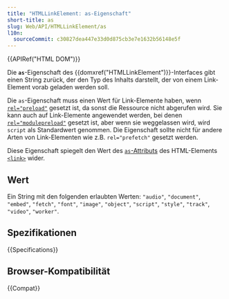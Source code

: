 ```yaml
---
title: "HTMLLinkElement: as-Eigenschaft"
short-title: as
slug: Web/API/HTMLLinkElement/as
l10n:
  sourceCommit: c30827dea447e33d0d875cb3e7e1632b56148e5f
---
```


{{APIRef("HTML DOM")}}

Die **`as`**-Eigenschaft des {{domxref("HTMLLinkElement")}}-Interfaces gibt einen String zurück, der den Typ des Inhalts darstellt, der von einem Link-Element vorab geladen werden soll.

Die `as`-Eigenschaft muss einen Wert für Link-Elemente haben, wenn [`rel="preload"`](/de/docs/Web/HTML/Attributes/rel/preload) gesetzt ist, da sonst die Ressource nicht abgerufen wird.
Sie kann auch auf Link-Elemente angewendet werden, bei denen [`rel="modulepreload"`](/de/docs/Web/HTML/Attributes/rel/preload) gesetzt ist, aber wenn sie weggelassen wird, wird `script` als Standardwert genommen.
Die Eigenschaft sollte nicht für andere Arten von Link-Elementen wie z.B. `rel="prefetch"` gesetzt werden.

Diese Eigenschaft spiegelt den Wert des [`as`-Attributs](/de/docs/Web/HTML/Element/link#as) des HTML-Elements [`<link>`](/de/docs/Web/HTML/Element/link) wider.

## Wert

Ein String mit den folgenden erlaubten Werten: `"audio"`, `"document"`, `"embed"`, `"fetch"`, `"font"`, `"image"`, `"object"`, `"script"`, `"style"`, `"track"`, `"video"`, `"worker"`.

## Spezifikationen

{{Specifications}}

## Browser-Kompatibilität

{{Compat}}
